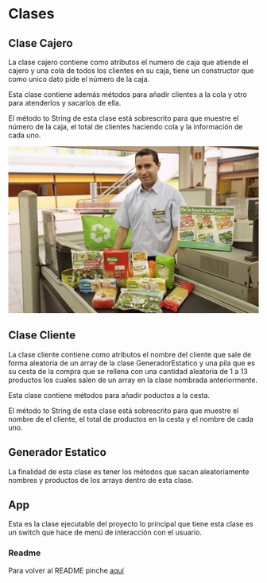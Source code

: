 # Clases
## Clase Cajero

La clase cajero contiene como atributos el numero de caja que atiende el cajero y una cola de todos los clientes en su caja, tiene un constructor que como unico dato pide el número de la caja.

Esta clase contiene además métodos para añadir clientes a la cola y otro para atenderlos y sacarlos de ella.

El método to String de esta clase está sobrescrito para que muestre el número de la caja, el total de clientes haciendo cola y la información de cada uno.

![cajero de un hiperdino](../images/HiperdinoCajero.jpg)

## Clase Cliente

La clase cliente contiene como atributos el nombre del cliente que sale de forma aleatoria de un array de la clase GeneradorEstatico y una pila que es su cesta de la compra que se rellena con una cantidad aleatoria de 1 a 13 productos los cuales salen de un array en la clase nombrada anteriormente.

Esta clase contiene métodos para añadir poductos a la cesta.

El método to String de esta clase está sobrescrito para que muestre el nombre de el cliente, el total de productos en la cesta y el nombre de cada uno.

## Generador Estatico

La finalidad de esta clase es tener los métodos que sacan aleatoriamente nombres y productos de los arrays dentro de esta clase.

## App

Esta es la clase ejecutable del proyecto lo principal que tiene esta clase es un switch que hace de menú de interacción con el usuario.

### Readme
Para volver al README pinche [aquí](/README.md)